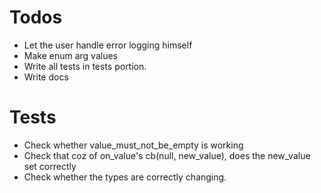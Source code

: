 # Todos
- Let the user handle error logging himself
- Make enum arg values
- Write all tests in tests portion.
- Write docs

# Tests
- Check whether value_must_not_be_empty is working
- Check that coz of on_value's cb(null, new_value), does the new_value set correctly 
- Check whether the types are correctly changing.